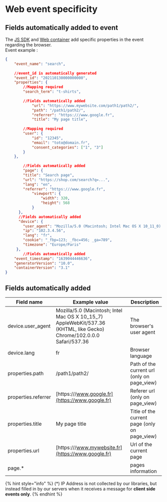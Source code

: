 # Web event specificity

## Fields automatically added to event&#x20;

The [JS SDK](../javascript-sdk.md) and [Web container](../../../features/integrations/sources/sources-catalog/containers.md) add specific properties in the event regarding the browser.\
Event example :

```json
{
	"event_name": "search",
	
	//event_id is automatically generated
	"event_id": "202110130000000000",
	"properties": {
	    //Mapping required
	    "search_term": "t-shirts",
	    
	    //Fields automatically added
            "url": "https://www.mywebsite.com/path1/path2/",
            "path": "/path1/path2/",
            "referrer": "https:///www.google.fr",
            "title": "My page title",
	    
	    //Mapping required
	    "user": {
			"id": "12345",
			"email": "toto@domain.fr",
			"consent_categories": ["1", "3"]
		}
	},
	
        //Fields automatically added
        "page": {
	    "title": "Search page",
	    "url": "https://shop.com/search?q=...", 
	    "lang": "en",
	    "referrer": "https:///www.google.fr",
            "viewport": {
				"width": 320,
				"height": 568
	 		}
	  },
	  //Fields automatically added
	  "device": {
	    "user_agent": "Mozilla/5.0 (Macintosh; Intel Mac OS X 10_11_0) AppleWebKit/537.36 (KHTML, like Gecko) Chrome/46.0.2490.86 Safari/537.36",
	    "ip": "102.3.4.56",
	    "lang": "fr",
	    "cookie": "_fbp=123; _fbc=456; _ga=789", 
	    "timezone": "Europe/Paris"
	 },
        //Fields automatically added
	"event_timestamp": "1639044446636", 
	"generatorVersion": "10.0",
	"containerVersion": "3.1"
}
```

## Fields automatically added

| Field name          | Example value                                                                                                           | Description                                    |
| ------------------- | ----------------------------------------------------------------------------------------------------------------------- | ---------------------------------------------- |
| device.user\_agent  | Mozilla/5.0 (Macintosh; Intel Mac OS X 10\_15\_7) AppleWebKit/537.36 (KHTML, like Gecko) Chrome/102.0.0.0 Safari/537.36 | The browser's user agent                       |
| device.lang         | fr                                                                                                                      | Browser language                               |
| properties.path     | /path1/path2/                                                                                                           | Path of the current url (only on page\_view)   |
| properties.referrer | [https:///www.google.fr](https://www.google.fr)                                                                         | Referer url (only on page\_view)               |
| properties.title    | My page title                                                                                                           | Title of the current page (only on page\_view) |
| properties.url      | [https:///www.mywebsite.fr](https://www.google.fr)                                                                      | Url of the current page                        |
| page.\*             |                                                                                                                         | pages information                              |

{% hint style="info" %}
(\*) IP Address is not collected by our libraries, but instead filled in by our servers when it receives a message for **client side events only**.
{% endhint %}
